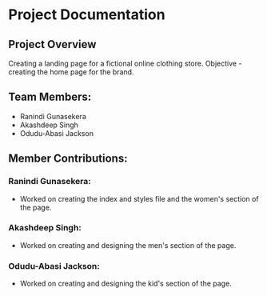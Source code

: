 # Project Documentation

## Project Overview

Creating a landing page for a fictional online clothing store. 
Objective - creating the home page for the brand.

## Team Members:
-   Ranindi Gunasekera
-   Akashdeep Singh
-   Odudu-Abasi Jackson


## Member Contributions:

### Ranindi Gunasekera:

-   Worked on creating the index and styles file and the women's section of the page.

### Akashdeep Singh:

-   Worked on creating and designing the men's section of the page.

### Odudu-Abasi Jackson:

-   Worked on creating and designing the kid's section of the page.